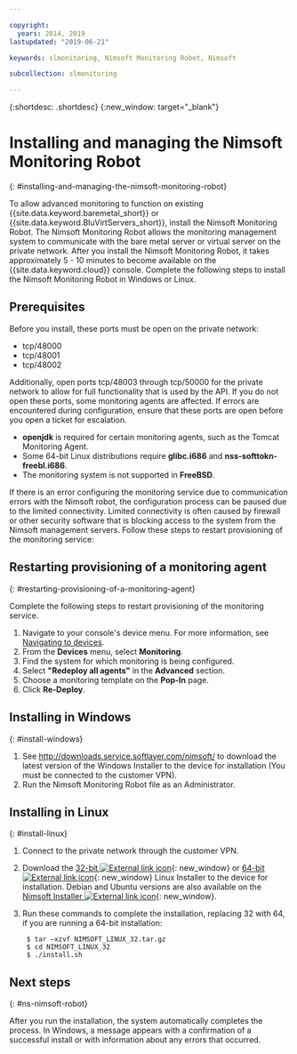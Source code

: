 ```yaml
---

copyright:
  years: 2014, 2019
lastupdated: "2019-06-21"

keywords: slmonitoring, Nimsoft Monitoring Robot, Nimsoft

subcollection: slmonitoring

---
```


{:shortdesc: .shortdesc}
{:new_window: target="_blank"}

# Installing and managing the Nimsoft Monitoring Robot
{: #installing-and-managing-the-nimsoft-monitoring-robot}

To allow advanced monitoring to function on existing {{site.data.keyword.baremetal_short}} or {{site.data.keyword.BluVirtServers_short}}, install the Nimsoft Monitoring Robot. The Nimsoft Monitoring Robot allows the monitoring management system to communicate with the bare metal server or virtual server on the private network. After you install the Nimsoft Monitoring Robot, it takes approximately 5 - 10 minutes to become available on the {{site.data.keyword.cloud}} console. Complete the following steps to install the Nimsoft Monitoring Robot in Windows or Linux.

## Prerequisites

Before you install, these ports must be open on the private network:

* tcp/48000
* tcp/48001
* tcp/48002

Additionally, open ports tcp/48003 through tcp/50000 for the private network to allow for full functionality that is used by the API. If you do not open these ports, some monitoring agents are affected. If errors are encountered during configuration, ensure that these ports are open before you open a ticket for escalation.

* **openjdk** is required for certain monitoring agents, such as the Tomcat Monitoring Agent.
* Some 64-bit Linux distributions require **glibc.i686** and **nss-softtokn-freebl.i686**.
* The monitoring system is not supported in **FreeBSD**.

If there is an error configuring the monitoring service due to communication errors with the Nimsoft robot, the configuration process can be paused due to the limited connectivity. Limited connectivity is often caused by firewall or other security software that is blocking access to the system from the Nimsoft management servers. Follow these steps to restart provisioning of the monitoring service:

## Restarting provisioning of a monitoring agent
{: #restarting-provisioning-of-a-monitoring-agent}

Complete the following steps to restart provisioning of the monitoring service.
1. Navigate to your console's device menu. For more information, see [Navigating to devices](https://test.cloud.ibm.com/docs/infrastructure/SLmonitoring?topic=virtual-servers-navigating-devices).
2. From the **Devices** menu, select **Monitoring**.
3. Find the system for which monitoring is being configured.
4. Select **"Redeploy all agents"** in the **Advanced** section.
5. Choose a monitoring template on the **Pop-In** page.
6. Click **Re-Deploy**.

## Installing in Windows
{: #install-windows}

1. See http://downloads.service.softlayer.com/nimsoft/ to download the latest version of the Windows Installer to the device for installation (You must be connected to the customer VPN).
2. Run the Nimsoft Monitoring Robot file as an Administrator.

## Installing in Linux
{: #install-linux}

1. Connect to the private network through the customer VPN.
2. Download the [32-bit ![External link icon](../../icons/launch-glyph.svg "External link icon")](http://downloads.service.softlayer.com/nimsoft/NIMSOFT_LINUX_32.tar.gz){: new_window} or [64-bit ![External link icon](../../icons/launch-glyph.svg "External link icon")](http://downloads.service.softlayer.com/nimsoft/NIMSOFT_LINUX_64.tar.gz){: new_window} Linux Installer to the device for installation. Debian and Ubuntu versions are also available on the [Nimsoft Installer ![External link icon](../../icons/launch-glyph.svg "External link icon")](http://downloads.service.softlayer.com/nimsoft/){: new_window}.
3. Run these commands to complete the installation, replacing 32 with 64, if you are running a 64-bit installation:

        $ tar –xzvf NIMSOFT_LINUX_32.tar.gz
        $ cd NIMSOFT_LINUX_32
        $ ./install.sh

## Next steps
{: #ns-nimsoft-robot}

After you run the installation, the system automatically completes the process. In Windows, a message appears with a confirmation of a successful install or with information about any errors that occurred.

